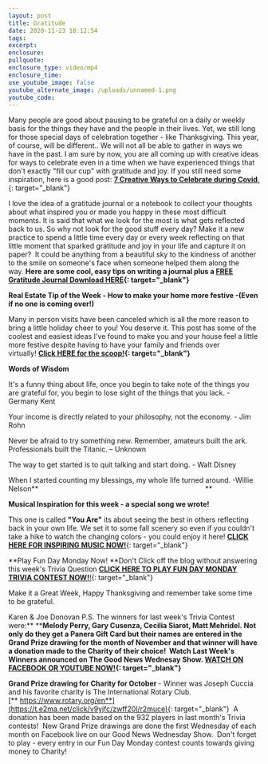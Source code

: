 ```yaml
---
layout: post
title: Gratitude
date: 2020-11-23 18:12:54
tags:
excerpt:
enclosure:
pullquote:
enclosure_type: video/mp4
enclosure_time:
use_youtube_image: false
youtube_alternate_image: /uploads/unnamed-1.png
youtube_code:
---
```


Many people are good about pausing to be grateful on a daily or weekly basis for the things they have and the people in their lives. Yet, we still long for those special days of celebration together - like Thanksgiving. This year, of course, will be different.. We will not all be able to gather in ways we have in the past. I am sure by now, you are all coming up with creative ideas for ways to celebrate even in a time when we have experienced things that don't exactly "fill our cup" with gratitude and joy. If you still need some inspiration, here is a good post:&nbsp;[**7 Creative Ways to Celebrate during Covid**.](https://t.e2ma.net/click/v9yjfc/zwff20l/njhuce){: target="_blank"}

I love the idea of a gratitude journal or a notebook to collect your thoughts about what inspired you or made you happy in these most difficult moments. It is said that what we look for the most is what gets reflected back to us. So why not look for the good stuff every day? Make it a new practice to spend a little time every day or every week reflecting on that little moment that sparked gratitude and joy in your life and capture it on paper?&nbsp; It could be anything from a beautiful sky to the kindness of another to the smile on someone's face when someone helped them along the way.&nbsp;**Here are some cool, easy tips on writing a journal plus a&nbsp;[FREE Gratitude Journal Download HERE](https://t.e2ma.net/click/v9yjfc/zwff20l/3biuce){: target="_blank"}**

**Real Estate Tip of the Week - How to make your home more festive -(Even if no one is coming over\!)**

Many in person visits have been canceled which is all the more reason to bring a little holiday cheer to you\! You deserve it. This post has some of the coolest and easiest ideas I've found to make you and your house feel a little more festive despite having to have your family and friends over virtually\!&nbsp;**[Click HERE for the scoop\!](https://t.e2ma.net/click/v9yjfc/zwff20l/zwjuce){: target="_blank"}**

**Words of Wisdom**

It's a funny thing about life, once you begin to take note of the things you are grateful for, you begin to lose sight of the things that you lack. - Germany Kent

Your income is directly related to your philosophy, not the economy. - Jim Rohn

Never be afraid to try something new. Remember, amateurs built the ark. Professionals built the Titanic. – Unknown

The way to get started is to quit talking and start doing. - Walt Disney

When I started counting my blessings, my whole life turned around. -Willie Nelson**&nbsp; &nbsp; &nbsp; &nbsp; &nbsp; &nbsp; &nbsp; &nbsp; &nbsp; &nbsp; &nbsp; &nbsp; &nbsp; &nbsp; &nbsp; &nbsp; &nbsp; &nbsp; &nbsp; &nbsp; &nbsp; &nbsp; &nbsp; &nbsp; &nbsp; &nbsp; &nbsp; &nbsp; &nbsp; &nbsp; &nbsp; &nbsp; &nbsp; &nbsp; &nbsp; &nbsp; &nbsp; &nbsp; &nbsp; &nbsp; &nbsp; &nbsp; &nbsp;**

**Musical Inspiration for this week - a special song we wrote\!**&nbsp;

This one is called&nbsp;**"You Are"**&nbsp;its about seeing the best in others reflecting back in your own life. We set it to some fall scenery so even if you couldn't take a hike to watch the changing colors - you could enjoy it here\!&nbsp;[**CLICK HERE FOR INSPIRING MUSIC NOW\!**](https://t.e2ma.net/click/v9yjfc/zwff20l/fpkuce){: target="_blank"}

**Play Fun Day Monday Now\!&nbsp;**Don't Click off the blog without answering this week's Trivia Question&nbsp;[**CLICK HERE TO PLAY FUN DAY MONDAY TRIVIA CONTEST NOW\!**\!](https://t.e2ma.net/click/v9yjfc/zwff20l/vhluce){: target="_blank"}

Make it a Great Week, Happy Thanksgiving and remember take some time to be grateful.

Karen & Joe Donovan P.S. The winners for last week's Trivia Contest were:**&nbsp;****Melody Perry, Gary Cusenza, Cecilia Siarot, Matt Mehridel.&nbsp;**Not only do they get a Panera Gift Card but their names are entered in the Grand Prize drawing for the month of November and that winner will have a donation made to the Charity of their choice\! &nbsp;Watch Last Week's Winners announced on The Good News Wednesay Show.&nbsp;**[WATCH ON FACEBOOK OR YOUTUBE NOW\!](https://t.e2ma.net/click/v9yjfc/zwff20l/bamuce){: target="_blank"}**

**Grand Prize drawing for Charity for October&nbsp;**\- Winner was Joseph Cuccia and his favorite charity is The International Rotary Club.[**&nbsp;https://www.rotary.org/en**](https://t.e2ma.net/click/v9yjfc/zwff20l/r2muce){: target="_blank"}&nbsp; A donation has been made based on the 932 players in last month's Trivia contests\!&nbsp; New Grand Prize drawings are done the first Wednesday of each month on Facebook live on our Good News Wednesday Show.&nbsp; Don't forget to play - every entry in our Fun Day Monday contest counts towards giving money to Charity\!